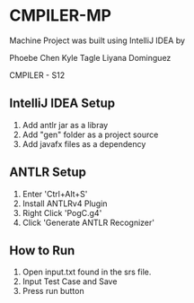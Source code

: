 # CMPILER-MP
Machine Project was built using IntelliJ IDEA by

Phoebe Chen
Kyle Tagle
Liyana Dominguez

CMPILER - S12

## IntelliJ IDEA Setup
1. Add antlr jar as a libray
2. Add "gen" folder as a project source
3. Add javafx files as a dependency

## ANTLR Setup
1. Enter 'Ctrl+Alt+S'
2. Install ANTLRv4 Plugin
3. Right Click 'PogC.g4'
4. Click 'Generate ANTLR Recognizer'

## How to Run
1. Open input.txt found in the srs file.
2. Input Test Case and Save
3. Press run button
